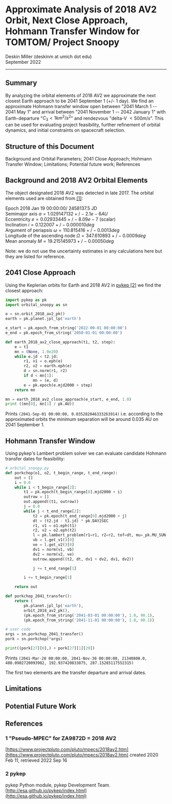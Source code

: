 # Approximate Analysis of 2018 AV2 Orbit, Next Close Approach, Hohmann Transfer Window for TOMTOM/ Project Snoopy
Deskin Miller (deskinm at umich dot edu)  
September 2022

---
## Summary
By analyzing the orbital elements of 2018 AV2 we approximate the next closest Earth approach to be 2041 September 1 (+/- 1 day). We find an approximate Hohmann transfer window open between "2041 March 1 -- 2041 May 1" and arrival between "2041 November 1 -- 2042 January 1" with Earth-departure "$C_3 < 1 km^2/s^2$" and rendezvous "delta-V $< 500 m/s$". This can be used for evaluating project feasibility, further refinement of orbital dynamics, and initial constraints on spacecraft selection.

## Structure of this Document
Background and Orbital Parameters; 2041 Close Approach; Hohmann Transfer Window; Limitations; Potential future work; References

## Background and 2018 AV2 Orbital Elements
The object designated 2018 AV2 was detected in late 2017. The orbital elements used are obtained from [[1]](#1-pseudo-mpec-for-za9872d--2018-av2):

Epoch 2018 Jan 19 00:00:00/ 2458137.5 JD  
Semimajor axis $a = 1.029147132 +/- 2.1e-6 AU$  
Eccentricity $e = 0.02933445 +/- 8.09e-7$ (scalar)  
Inclination $i = 0.122007 +/- 0.000010 deg$  
Argument of periapsis $\omega = 110.815416 +/- 0.0013 deg$  
Longitude of the ascending node $\Omega = 347.610893 +/- 0.0009 deg$  
Mean anomaly $M = 19.215145973 +/- 0.00050 deg$  

Note: we do not use the uncertainty estimates in any calculations here but they are listed for reference.

## 2041 Close Approach
Using the Keplerian orbits for Earth and 2018 AV2 in [pykep [2]](#2-pykep) we find the closest approach:
``` py
import pykep as pk
import orbital_snoopy as sn

o = sn.orbit_2018_av2_pk()
earth = pk.planet.jpl_lp('earth')

e_start = pk.epoch_from_string('2022-09-01 00:00:00')
e_end = pk.epoch_from_string('2050-01-01 00:00:00')

def earth_2018_av2_close_approach(t1, t2, step):
    e = t1
    mn = (None, 1.0e20)
    while e.jd < t2.jd:
        r1, v1 = o.eph(e)
        r2, v2 = earth.eph(e)
        d = sn.norm(r1, r2)
        if d < mn[1]:
            mn = (e, d)
        e = pk.epoch(e.mjd2000 + step)
    return mn

mn = earth_2018_av2_close_approach(e_start, e_end, 1.0)
print ((mn[0], mn[1] / pk.AU))
```
Prints `(2041-Sep-01 00:00:00, 0.035282046333263914)` i.e. according to the approximated orbits the minimum separation will be around 0.035 AU on 2041 September 1.

## Hohmann Transfer Window
Using pykep's Lambert problem solver we can evaluate candidate Hohmann transfer dates for feasibility:
``` py
# orbital_snoopy.py
def porkchop(o1, o2, t_begin_range, t_end_range):
    out = []
    i = 0.0
    while i < t_begin_range[2]:
        t1 = pk.epoch(t_begin_range[0].mjd2000 + i)
        outrow = []
        out.append((t1, outrow))
        j = 0.0
        while j < t_end_range[2]:
            t2 = pk.epoch(t_end_range[0].mjd2000 + j)
            dt = (t2.jd - t1.jd) * pk.DAY2SEC
            r1, v1 = o1.eph(t1)
            r2, v2 = o2.eph(t2)
            l = pk.lambert_problem(r1=r1, r2=r2, tof=dt, mu=_pk.MU_SUN, max_revs = 1)
            vb = l.get_v1()[0]
            ve = l.get_v2()[0]
            dv1 = norm(v1, vb)
            dv2 = norm(v2, ve)
            outrow.append((t2, dt, dv1 + dv2, dv1, dv2))

            j += t_end_range[1]

        i += t_begin_range[1]

    return out

def porkchop_2041_transfer():
    return (
        pk.planet.jpl_lp('earth'),
        orbit_2018_av2_pk(),
        (pk.epoch_from_string('2041-03-01 00:00:00'), 1.0, 90.1),
        (pk.epoch_from_string('2041-11-01 00:00:00'), 1.0, 90.1))

# user code
args = sn.porkchop_2041_transfer()
pork = sn.porkchop(*args)

print((pork[27][0],) + pork[27][1][29])
```
Prints `(2041-Mar-28 00:00:00, 2041-Nov-30 00:00:00, 21340800.0, 480.0902720093982, 192.937420833875, 287.15285117552315)`

The first two elements are the transfer departure and arrival dates.

## Limitations

## Potential Future Work

## References

### 1 "Pseudo-MPEC" for ZA9872D = 2018 AV2
[https://www.projectpluto.com/pluto/mpecs/2018av2.htm](https://www.projectpluto.com/pluto/mpecs/2018av2.htm) created 2020 Feb 11, retrieved 2022 Sep 16

### 2 pykep
pykep Python module, pykep Development Team. [http://esa.github.io/pykep/index.html](http://esa.github.io/pykep/index.html)